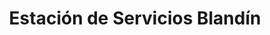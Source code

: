 ---
title: "Estación de Servicios Blandín"
url: /caracas/estacion-de-servicios-blandin/
shop: comodidad
---